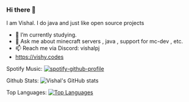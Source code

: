 ### Hi there 👋


I am Vishal. I do java and just like open source projects

- 🌱 I’m currently studying.
- 💬 Ask me about minecraft servers , java , support for mc-dev , etc.
- 📫 Reach me via Discord: vishalpj
- https://vishy.codes



Spotify Music:
[![spotify-github-profile](https://spotify-github-profile.vercel.app/api/view?uid=rhu46qmfb3bx9gi8y5mnulivd&cover_image=true&theme=default)](https://github.com/kittinan/spotify-github-profile)

Github Stats:
![Vishal's GitHub stats](https://github-readme-stats.vercel.app/api?username=vishalpj14&show_icons=true&theme=algolia)

Top Languages:
[![Top Languages](https://github-readme-stats.vercel.app/api/top-langs/?username=vishalpj14&langs_count=8)](https://github.com/anuraghazra/github-readme-stats)
